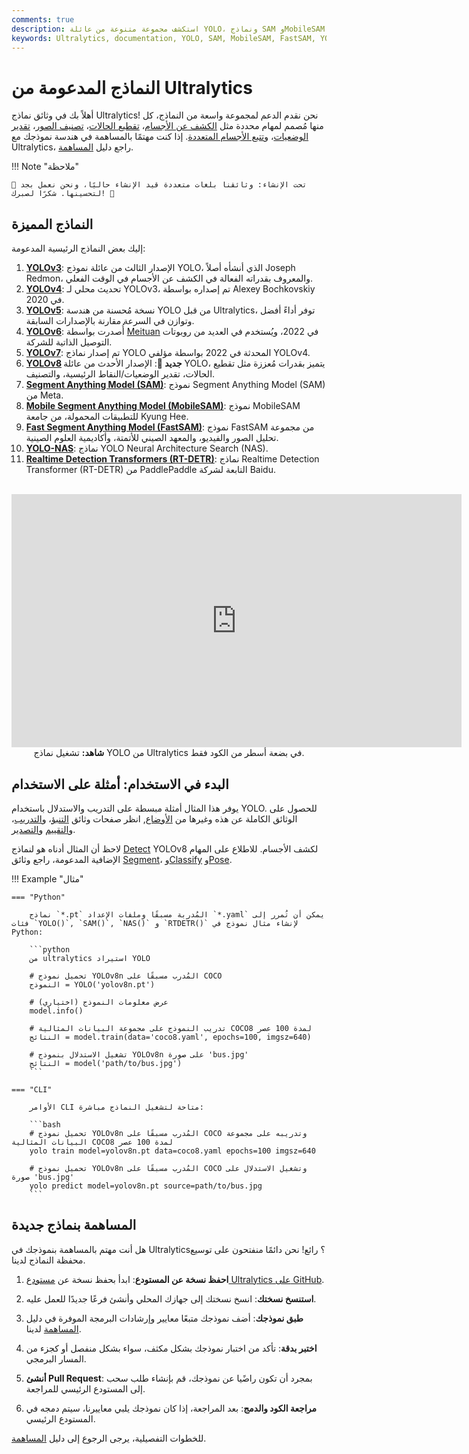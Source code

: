 ```yaml
---
comments: true
description: استكشف مجموعة متنوعة من عائلة YOLO، ونماذج SAM وMobileSAM وFastSAM وYOLO-NAS وRT-DETR المدعومة من Ultralytics. ابدأ بأمثلة لكل من استخدام واجهة الأوامر وPython.
keywords: Ultralytics, documentation, YOLO, SAM, MobileSAM, FastSAM, YOLO-NAS, RT-DETR, models, architectures, Python, CLI
---
```


# النماذج المدعومة من Ultralytics

أهلاً بك في وثائق نماذج Ultralytics! نحن نقدم الدعم لمجموعة واسعة من النماذج، كل منها مُصمم لمهام محددة مثل [الكشف عن الأجسام](../tasks/detect.md)، [تقطيع الحالات](../tasks/segment.md)، [تصنيف الصور](../tasks/classify.md)، [تقدير الوضعيات](../tasks/pose.md)، و[تتبع الأجسام المتعددة](../modes/track.md). إذا كنت مهتمًا بالمساهمة في هندسة نموذجك مع Ultralytics، راجع دليل [المساهمة](../../help/contributing.md).

!!! Note "ملاحظة"

    🚧 تحت الإنشاء: وثائقنا بلغات متعددة قيد الإنشاء حاليًا، ونحن نعمل بجد لتحسينها. شكرًا لصبرك! 🙏

## النماذج المميزة

إليك بعض النماذج الرئيسية المدعومة:

1. **[YOLOv3](yolov3.md)**: الإصدار الثالث من عائلة نموذج YOLO، الذي أنشأه أصلاً Joseph Redmon، والمعروف بقدراته الفعالة في الكشف عن الأجسام في الوقت الفعلي.
2. **[YOLOv4](yolov4.md)**: تحديث محلي لـ YOLOv3، تم إصداره بواسطة Alexey Bochkovskiy في 2020.
3. **[YOLOv5](yolov5.md)**: نسخة مُحسنة من هندسة YOLO من قبل Ultralytics، توفر أداءً أفضل وتوازن في السرعة مقارنة بالإصدارات السابقة.
4. **[YOLOv6](yolov6.md)**: أُصدرت بواسطة [Meituan](https://about.meituan.com/) في 2022، ويُستخدم في العديد من روبوتات التوصيل الذاتية للشركة.
5. **[YOLOv7](yolov7.md)**: تم إصدار نماذج YOLO المحدثة في 2022 بواسطة مؤلفي YOLOv4.
6. **[YOLOv8](yolov8.md) جديد 🚀**: الإصدار الأحدث من عائلة YOLO، يتميز بقدرات مُعززة مثل تقطيع الحالات، تقدير الوضعيات/النقاط الرئيسية، والتصنيف.
7. **[Segment Anything Model (SAM)](sam.md)**: نموذج Segment Anything Model (SAM) من Meta.
8. **[Mobile Segment Anything Model (MobileSAM)](mobile-sam.md)**: نموذج MobileSAM للتطبيقات المحمولة، من جامعة Kyung Hee.
9. **[Fast Segment Anything Model (FastSAM)](fast-sam.md)**: نموذج FastSAM من مجموعة تحليل الصور والفيديو، والمعهد الصيني للأتمتة، وأكاديمية العلوم الصينية.
10. **[YOLO-NAS](yolo-nas.md)**: نماذج YOLO Neural Architecture Search (NAS).
11. **[Realtime Detection Transformers (RT-DETR)](rtdetr.md)**: نماذج Realtime Detection Transformer (RT-DETR) من PaddlePaddle التابعة لشركة Baidu.

<p align="center">
  <br>
  <iframe width="720" height="405" src="https://www.youtube.com/embed/MWq1UxqTClU?si=nHAW-lYDzrz68jR0"
    title="مشغل فيديو YouTube" frameborder="0"
    allow="accelerometer; autoplay; clipboard-write; encrypted-media; gyroscope; picture-in-picture; web-share"
    allowfullscreen>
  </iframe>
  <br>
  <strong>شاهد:</strong> تشغيل نماذج YOLO من Ultralytics في بضعة أسطر من الكود فقط.
</p>

## البدء في الاستخدام: أمثلة على الاستخدام

يوفر هذا المثال أمثلة مبسطة على التدريب والاستدلال باستخدام YOLO. للحصول على الوثائق الكاملة عن هذه وغيرها من [الأوضاع](../modes/index.md), انظر صفحات وثائق [التنبؤ](../modes/predict.md)، و[التدريب](../modes/train.md)، و[التقييم](../modes/val.md) و[التصدير](../modes/export.md).

لاحظ أن المثال أدناه هو لنماذج [Detect](../tasks/detect.md) YOLOv8 لكشف الأجسام. للاطلاع على المهام الإضافية المدعومة، راجع وثائق [Segment](../tasks/segment.md)، و[Classify](../tasks/classify.md) و[Pose](../tasks/pose.md).

!!! Example "مثال"

    === "Python"

        نماذج `*.pt` المُدربة مسبقًا وملفات الإعداد `*.yaml` يمكن أن تُمرر إلى فئات `YOLO()`, `SAM()`, `NAS()` و `RTDETR()` لإنشاء مثال نموذج في Python:

        ```python
        من ultralytics استيراد YOLO

        # تحميل نموذج YOLOv8n المُدرب مسبقًا على COCO
        النموذج = YOLO('yolov8n.pt')

        # عرض معلومات النموذج (اختياري)
        model.info()

        # تدريب النموذج على مجموعة البيانات المثالية COCO8 لمدة 100 عصر
        النتائج = model.train(data='coco8.yaml', epochs=100, imgsz=640)

        # تشغيل الاستدلال بنموذج YOLOv8n على صورة 'bus.jpg'
        النتائج = model('path/to/bus.jpg')
        ```

    === "CLI"

        الأوامر CLI متاحة لتشغيل النماذج مباشرة:

        ```bash
        # تحميل نموذج YOLOv8n المُدرب مسبقًا على COCO وتدريبه على مجموعة البيانات المثالية COCO8 لمدة 100 عصر
        yolo train model=yolov8n.pt data=coco8.yaml epochs=100 imgsz=640

        # تحميل نموذج YOLOv8n المُدرب مسبقًا على COCO وتشغيل الاستدلال على صورة 'bus.jpg'
        yolo predict model=yolov8n.pt source=path/to/bus.jpg
        ```

## المساهمة بنماذج جديدة

هل أنت مهتم بالمساهمة بنموذجك في Ultralytics؟ رائع! نحن دائمًا منفتحون على توسيع محفظة النماذج لدينا.

1. **احفظ نسخة عن المستودع**: ابدأ بحفظ نسخة عن [مستودع Ultralytics على GitHub](https://github.com/ultralytics/ultralytics).

2. **استنسخ نسختك**: انسخ نسختك إلى جهازك المحلي وأنشئ فرعًا جديدًا للعمل عليه.

3. **طبق نموذجك**: أضف نموذجك متبعًا معايير وإرشادات البرمجة الموفرة في دليل [المساهمة](../../help/contributing.md) لدينا.

4. **اختبر بدقة**: تأكد من اختبار نموذجك بشكل مكثف، سواء بشكل منفصل أو كجزء من المسار البرمجي.

5. **أنشئ Pull Request**: بمجرد أن تكون راضًيا عن نموذجك، قم بإنشاء طلب سحب إلى المستودع الرئيسي للمراجعة.

6. **مراجعة الكود والدمج**: بعد المراجعة، إذا كان نموذجك يلبي معاييرنا، سيتم دمجه في المستودع الرئيسي.

للخطوات التفصيلية، يرجى الرجوع إلى دليل [المساهمة](../../help/contributing.md).
